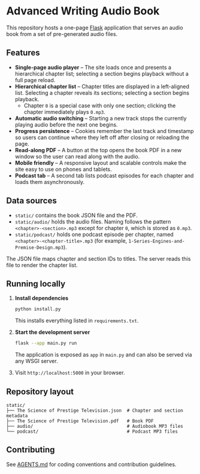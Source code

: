 # Advanced Writing Audio Book

This repository hosts a one-page [Flask](https://flask.palletsprojects.com/) application that serves an audio book from a set of pre-generated audio files.

## Features

* **Single-page audio player** – The site loads once and presents a hierarchical chapter list; selecting a section begins playback without a full page reload.
* **Hierarchical chapter list** – Chapter titles are displayed in a left-aligned list. Selecting a chapter reveals its sections; selecting a section begins playback.
    * Chapter `0` is a special case with only one section; clicking the chapter immediately plays `0.mp3`.
* **Automatic audio switching** – Starting a new track stops the currently playing audio before the next one begins.
* **Progress persistence** – Cookies remember the last track and timestamp so users can continue where they left off after closing or reloading the page.
* **Read-along PDF** – A button at the top opens the book PDF in a new window so the user can read along with the audio.
* **Mobile friendly** – A responsive layout and scalable controls make the site easy to use on phones and tablets.
* **Podcast tab** – A second tab lists podcast episodes for each chapter and
  loads them asynchronously.

## Data sources

* `static/` contains the book JSON file and the PDF.
* `static/audio/` holds the audio files. Naming follows the pattern `<chapter>-<section>.mp3` except for chapter `0`, which is stored as `0.mp3`.
* `static/podcast/` holds one podcast episode per chapter, named
  `<chapter>-<chapter-title>.mp3` (for example,
  `1-Series-Engines-and-Premise-Design.mp3`).

The JSON file maps chapter and section IDs to titles. The server reads this file to render the chapter list.

## Running locally

1. **Install dependencies**

   ```bash
   python install.py
   ```

   This installs everything listed in `requirements.txt`.

2. **Start the development server**

   ```bash
   flask --app main.py run
   ```

   The application is exposed as `app` in `main.py` and can also be served via any WSGI server.

3. Visit `http://localhost:5000` in your browser.

## Repository layout

```
static/
├── The Science of Prestige Television.json  # Chapter and section metadata
├── The Science of Prestige Television.pdf   # Book PDF
├── audio/                                   # Audiobook MP3 files
└── podcast/                                 # Podcast MP3 files
```

## Contributing

See [AGENTS.md](AGENTS.md) for coding conventions and contribution guidelines.

